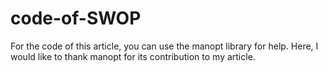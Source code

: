 # code-of-SWOP
For the code of this article, you can use the manopt library for help. Here, I would like to thank manopt for its contribution to my article.
